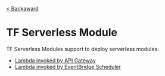 [< Backaward](../README.md)

# TF Serverless Module

TF Serverless Modules support to deploy serverless modules.

- [Lambda invoked by API Gateway](./api_gateway_lambda/README.md)
- [Lambda invoked by EventBridge Scheduler](./eb_scheduler_labmda/README.md)